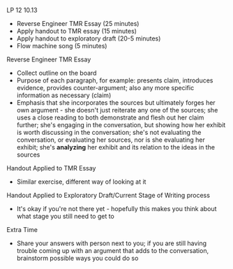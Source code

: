 LP 12
10.13

- Reverse Engineer TMR Essay (25 minutes)
- Apply handout to TMR essay (15 minutes)
- Apply handout to exploratory draft (20-5 minutes)
- Flow machine song (5 minutes)

Reverse Engineer TMR Essay
- Collect outline on the board
- Purpose of each paragraph, for example: presents claim, introduces evidence, provides counter-argument; also any more specific information as necessary (claim)
- Emphasis that she incorporates the sources but ultimately forges her own argument - she doesn't just reiterate any one of the sources; she uses a close reading to both demonstrate and flesh out her claim further; she's engaging in the conversation, but showing how her exhibit is worth discussing in the conversation; she's not evaluating the conversation, or evaluating her sources, nor is she evaluating her exhibit; she's **analyzing** her exhibit and its relation to the ideas in the sources 

Handout Applied to TMR Essay
- Similar exercise, different way of looking at it

Handout Applied to Exploratory Draft/Current Stage of Writing process
- It's okay if you're not there yet - hopefully this makes you think about what stage you still need to get to

Extra Time
- Share your answers with person next to you; if you are still having trouble coming up with an argument that adds to the conversation, brainstorm possible ways you could do so

